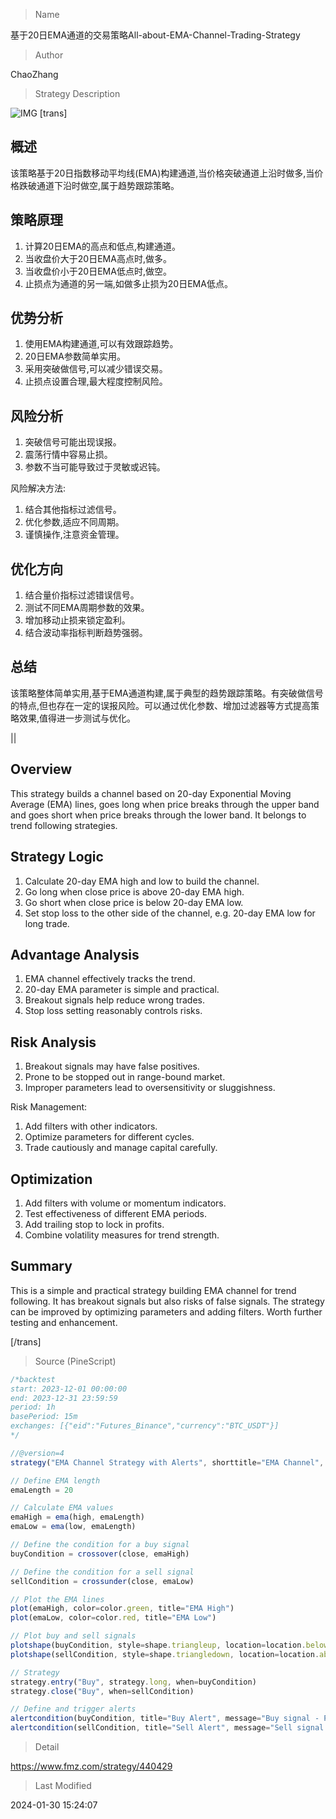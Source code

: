 
> Name

基于20日EMA通道的交易策略All-about-EMA-Channel-Trading-Strategy

> Author

ChaoZhang

> Strategy Description

![IMG](https://www.fmz.com/upload/asset/12562d91e413c84509b.png)
 [trans]
## 概述

该策略基于20日指数移动平均线(EMA)构建通道,当价格突破通道上沿时做多,当价格跌破通道下沿时做空,属于趋势跟踪策略。

## 策略原理

1. 计算20日EMA的高点和低点,构建通道。
2. 当收盘价大于20日EMA高点时,做多。
3. 当收盘价小于20日EMA低点时,做空。
4. 止损点为通道的另一端,如做多止损为20日EMA低点。

## 优势分析

1. 使用EMA构建通道,可以有效跟踪趋势。
2. 20日EMA参数简单实用。
3. 采用突破做信号,可以减少错误交易。 
4. 止损点设置合理,最大程度控制风险。

## 风险分析

1. 突破信号可能出现误报。
2. 震荡行情中容易止损。
3. 参数不当可能导致过于灵敏或迟钝。

风险解决方法:

1. 结合其他指标过滤信号。
2. 优化参数,适应不同周期。
3. 谨慎操作,注意资金管理。

## 优化方向

1. 结合量价指标过滤错误信号。
2. 测试不同EMA周期参数的效果。 
3. 增加移动止损来锁定盈利。
4. 结合波动率指标判断趋势强弱。

## 总结

该策略整体简单实用,基于EMA通道构建,属于典型的趋势跟踪策略。有突破做信号的特点,但也存在一定的误报风险。可以通过优化参数、增加过滤器等方式提高策略效果,值得进一步测试与优化。

||

## Overview  

This strategy builds a channel based on 20-day Exponential Moving Average (EMA) lines, goes long when price breaks through the upper band and goes short when price breaks through the lower band. It belongs to trend following strategies.  

## Strategy Logic

1. Calculate 20-day EMA high and low to build the channel.  
2. Go long when close price is above 20-day EMA high.
3. Go short when close price is below 20-day EMA low.  
4. Set stop loss to the other side of the channel, e.g. 20-day EMA low for long trade.

## Advantage Analysis   

1. EMA channel effectively tracks the trend.
2. 20-day EMA parameter is simple and practical.  
3. Breakout signals help reduce wrong trades.
4. Stop loss setting reasonably controls risks.

## Risk Analysis

1. Breakout signals may have false positives. 
2. Prone to be stopped out in range-bound market.
3. Improper parameters lead to oversensitivity or sluggishness.  

Risk Management:

1. Add filters with other indicators.
2. Optimize parameters for different cycles.  
3. Trade cautiously and manage capital carefully. 

## Optimization  

1. Add filters with volume or momentum indicators.
2. Test effectiveness of different EMA periods.   
3. Add trailing stop to lock in profits.
4. Combine volatility measures for trend strength.


## Summary

This is a simple and practical strategy building EMA channel for trend following. It has breakout signals but also risks of false signals. The strategy can be improved by optimizing parameters and adding filters. Worth further testing and enhancement.

[/trans]



> Source (PineScript)

``` javascript
/*backtest
start: 2023-12-01 00:00:00
end: 2023-12-31 23:59:59
period: 1h
basePeriod: 15m
exchanges: [{"eid":"Futures_Binance","currency":"BTC_USDT"}]
*/

//@version=4
strategy("EMA Channel Strategy with Alerts", shorttitle="EMA Channel", overlay=true)

// Define EMA length
emaLength = 20

// Calculate EMA values
emaHigh = ema(high, emaLength)
emaLow = ema(low, emaLength)

// Define the condition for a buy signal
buyCondition = crossover(close, emaHigh)

// Define the condition for a sell signal
sellCondition = crossunder(close, emaLow)

// Plot the EMA lines
plot(emaHigh, color=color.green, title="EMA High")
plot(emaLow, color=color.red, title="EMA Low")

// Plot buy and sell signals
plotshape(buyCondition, style=shape.triangleup, location=location.belowbar, color=color.green, title="Buy Signal")
plotshape(sellCondition, style=shape.triangledown, location=location.abovebar, color=color.red, title="Sell Signal")

// Strategy
strategy.entry("Buy", strategy.long, when=buyCondition)
strategy.close("Buy", when=sellCondition)

// Define and trigger alerts
alertcondition(buyCondition, title="Buy Alert", message="Buy signal - Price crossed above EMA High")
alertcondition(sellCondition, title="Sell Alert", message="Sell signal - Price crossed below EMA Low")

```

> Detail

https://www.fmz.com/strategy/440429

> Last Modified

2024-01-30 15:24:07
